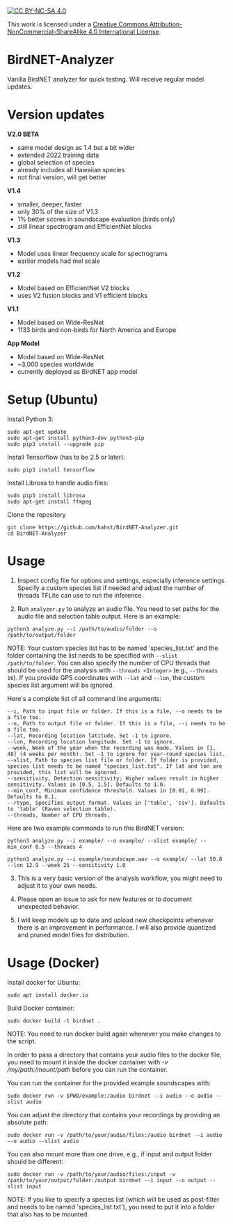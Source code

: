 [![CC BY-NC-SA 4.0][cc-by-nc-sa-shield]][cc-by-nc-sa]

This work is licensed under a
[Creative Commons Attribution-NonCommercial-ShareAlike 4.0 International License][cc-by-nc-sa].

[cc-by-nc-sa]: http://creativecommons.org/licenses/by-nc-sa/4.0/
[cc-by-nc-sa-shield]: https://img.shields.io/badge/License-CC%20BY--NC--SA%204.0-lightgrey.svg

# BirdNET-Analyzer
Vanilla BirdNET analyzer for quick testing. Will receive regular model updates.

# Version updates

**V2.0 BETA**

- same model design as 1.4 but a bit wider
- extended 2022 training data
- global selection of species
- already includes all Hawaiian species
- not final version, will get better

**V1.4**

- smaller, deeper, faster
- only 30% of the size of V1.3
- 1% better scores in soundscape evaluation (birds only)
- still linear spectrogram and EfficientNet blocks

**V1.3**

- Model uses linear frequency scale for spectrograms
- earlier models had mel scale

**V1.2**

- Model based on EfficientNet V2 blocks
- uses V2 fusion blocks and V1 efficient blocks

**V1.1**

- Model based on Wide-ResNet
- 1133 birds and non-birds for North America and Europe

**App Model**

- Model based on Wide-ResNet
- ~3,000 species worldwide
- currently deployed as BirdNET app model

# Setup (Ubuntu)

Install Python 3:
```
sudo apt-get update
sudo apt-get install python3-dev python3-pip
sudo pip3 install --upgrade pip
```

Install Tensorflow (has to be 2.5 or later):
```
sudo pip3 install tensorflow
```

Install Librosa to handle audio files:

```
sudo pip3 install librosa
sudo apt-get install ffmpeg
```

Clone the repository

```
git clone https://github.com/kahst/BirdNET-Analyzer.git
cd BirdNET-Analyzer
```

# Usage

1. Inspect config file for options and settings, especially inference settings. Specify a custom species list if needed and adjust the number of threads TFLite can use to run the inference.

2. Run `analyzer.py` to analyze an audio file. You need to set paths for the audio file and selection table output. Here is an example:

```
python3 analyze.py --i /path/to/audio/folder --o /path/to/output/folder
```

NOTE: Your custom species list has to be named 'species_list.txt' and the folder containing the list needs to be specified with `--slist /path/to/folder`. You can also specify the number of CPU threads that should be used for the analysis with `--threads <Integer>` (e.g., `--threads 16`). If you provide GPS coordinates with `--lat` and `--lon`, the custom species list argument will be ignored.

Here's a complete list of all command line arguments:

```
--i, Path to input file or folder. If this is a file, --o needs to be a file too.
--o, Path to output file or folder. If this is a file, --i needs to be a file too.
--lat, Recording location latitude. Set -1 to ignore.
--lon, Recording location longitude. Set -1 to ignore.
--week, Week of the year when the recording was made. Values in [1, 48] (4 weeks per month). Set -1 to ignore for year-round species list.
--slist, Path to species list file or folder. If folder is provided, species list needs to be named "species_list.txt". If lat and lon are provided, this list will be ignored.
--sensitivity, Detection sensitivity; Higher values result in higher sensitivity. Values in [0.5, 1.5]. Defaults to 1.0.
--min_conf, Minimum confidence threshold. Values in [0.01, 0.99]. Defaults to 0.1.
--rtype, Specifies output format. Values in ['table', 'csv']. Defaults to 'table' (Raven selection table).
--threads, Number of CPU threads.
```

Here are two example commands to run this BirdNET version:

```
python3 analyze.py --i example/ --o example/ --slist example/ --min_conf 0.5 --threads 4

python3 analyze.py --i example/soundscape.wav --o example/ --lat 50.8 --lon 12.9 --week 25 --sensitivity 1.0
```

3. This is a very basic version of the analysis workflow, you might need to adjust it to your own needs.

4. Please open an issue to ask for new features or to document unexpected behavior.

5. I will keep models up to date and upload new checkpoints whenever there is an improvement in performance. I will also provide quantized and pruned model files for distribution.

# Usage (Docker)

Install docker for Ubuntu:

```
sudo apt install docker.io
```

Build Docker container:

```
sudo docker build -t birdnet .
```

NOTE: You need to run docker build again whenever you make changes to the script.

In order to pass a directory that contains your audio files to the docker file, you need to mount it inside the docker container with <i>-v /my/path:/mount/path</i> before you can run the container. 

You can run the container for the provided example soundscapes with:

```
sudo docker run -v $PWD/example:/audio birdnet --i audio --o audio --slist audio
```

You can adjust the directory that contains your recordings by providing an absolute path:

```
sudo docker run -v /path/to/your/audio/files:/audio birdnet --i audio --o audio --slist audio
```

You can also mount more than one drive, e.g., if input and output folder should be different:

```
sudo docker run -v /path/to/your/audio/files:/input -v /path/to/your/output/folder:/output birdnet --i input --o output --slist input
```

NOTE: If you like to specify a species list (which will be used as post-filter and needs to be named 'species_list.txt'), you need to put it into a folder that also has to be mounted. 
